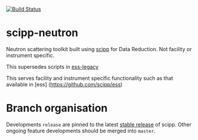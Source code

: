 [![Build Status](https://dev.azure.com/scipp/scipp/_apis/build/status/scipp.scipp-neutron%20Master?branchName=master)](https://dev.azure.com/scipp/scipp/_build/latest?definitionId=8&branchName=master)

# scipp-neutron
Neutron scattering toolkit built using [scipp](https://github.com/scipp/scipp) for Data Reduction. Not facility or instrument specific.


This supersedes scripts in [ess-legacy](https://github.com/scipp/ess-legacy)

This serves facility and instrument specific functionality such as that available in [ess] (https://github.com/scipp/ess)

# Branch organisation

Developments `release` are pinned to the latest [stable release](https://github.com/scipp/scipp/tags) of scipp. Other ongoing feature developments should be merged into `master`.

